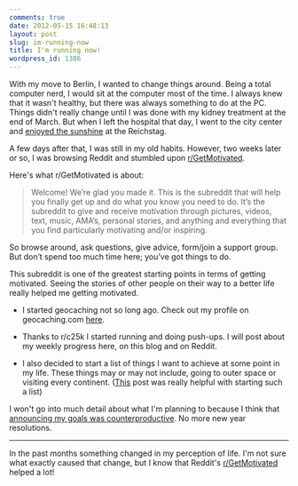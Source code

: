```yaml
---
comments: true
date: 2012-05-15 16:48:13
layout: post
slug: im-running-now
title: I'm running now!
wordpress_id: 1386
---
```


With my move to Berlin, I wanted to change things around. Being a total computer nerd, I would sit at the computer most of the time. I always knew that it wasn't healthy, but there was always something to do at the PC. Things didn't really change until I was done with my kidney treatment at the end of March. But when I left the hospital that day, I went to the city center and [enjoyed the sunshine](http://yfrog.com/ny36oslj) at the Reichstag. 

A few days after that, I was still in my old habits. However, two weeks later or so, I was browsing Reddit and stumbled upon [r/GetMotivated](http://www.reddit.com/r/GetMotivated/).

Here's what r/GetMotivated is about:


> Welcome! We’re glad you made it. This is the subreddit that will help you finally get up and do what you know you need to do. It’s the subreddit to give and receive motivation through pictures, videos, text, music, AMA’s, personal stories, and anything and everything that you find particularly motivating and/or inspiring.

So browse around, ask questions, give advice, form/join a support group. But don’t spend too much time here; you’ve got things to do.


This subreddit is one of the greatest starting points in terms of getting motivated. Seeing the stories of other people on their way to a better life really helped me getting motivated.




	
  * I started geocaching not so long ago. Check out my profile on geocaching.com [here](http://www.geocaching.com/profile/?guid=e229b894-ce8a-4e55-814e-124a63f2cdaa).

	
  * Thanks to r/c25k I started running and doing push-ups. I will post about my weekly progress here, on this blog and on Reddit.

	
  * I also decided to start a list of things I want to achieve at some point in my life. These things may or may not include, going to outer space or visiting every continent. ([This](http://www.reddit.com/r/GetMotivated/comments/tl2ip/for_the_gamer_in_me_i_developed_a_system_that/) post was really helpful with starting such a list)



I won't go into much detail about what I'm planning to because I think that [announcing my goals was counterproductive](http://www.ted.com/talks/derek_sivers_keep_your_goals_to_yourself.html). No more new year resolutions.


* * *


In the past months something changed in my perception of life. I'm not sure what exactly caused that change, but I know that Reddit's [r/GetMotivated](http://www.reddit.com/r/GetMotivated/) helped a lot!

